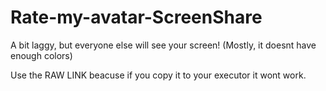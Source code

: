 # Rate-my-avatar-ScreenShare
A bit laggy, but everyone else will see your screen! (Mostly, it doesnt have enough colors)

Use the RAW LINK beacuse if you copy it to your executor it wont work.
